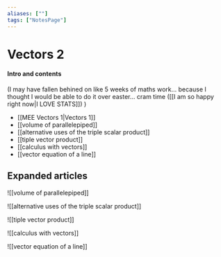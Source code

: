 ```yaml
---
aliases: [""]
tags: ["NotesPage"]
---
```


# Vectors 2

#### Intro and contents
(I may have fallen behined on like 5 weeks of maths work... because I thought I would be able to do it over easter... cram time ([[I am so happy right now|I LOVE STATS]]) )
- [[MEE Vectors 1|Vectors 1]]
- [[volume of parallelepiped]]
- [[alternative uses of the triple scalar product]]
- [[tiple vector product]]
- [[calculus with vectors]]
- [[vector equation of a line]]

## Expanded articles
![[volume of parallelepiped]]

![[alternative uses of the triple scalar product]]

![[tiple vector product]]

![[calculus with vectors]]

![[vector equation of a line]]